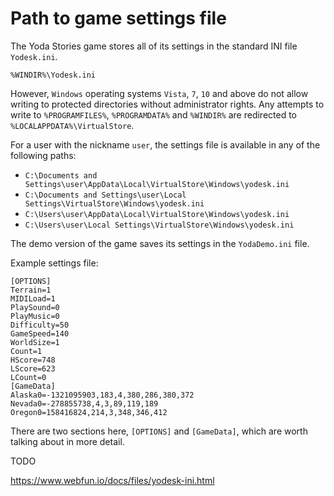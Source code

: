Path to game settings file
==========================

The Yoda Stories game stores all of its settings in the standard INI file `Yodesk.ini`.

`%WINDIR%\Yodesk.ini`

However, `Windows` operating systems `Vista`, `7`, `10` and above do not allow writing to protected directories without administrator rights.
Any attempts to write to `%PROGRAMFILES%`, `%PROGRAMDATA%` and `%WINDIR%` are redirected to `%LOCALAPPDATA%\VirtualStore`.

For a user with the nickname `user`, the settings file is available in any of the following paths:

* `C:\Documents and Settings\user\AppData\Local\VirtualStore\Windows\yodesk.ini`
* `C:\Documents and Settings\user\Local Settings\VirtualStore\Windows\yodesk.ini`
* `C:\Users\user\AppData\Local\VirtualStore\Windows\yodesk.ini`
* `C:\Users\user\Local Settings\VirtualStore\Windows\yodesk.ini`

The demo version of the game saves its settings in the `YodaDemo.ini` file.

Example settings file:

```
[OPTIONS]
Terrain=1
MIDILoad=1
PlaySound=0
PlayMusic=0
Difficulty=50
GameSpeed=140
WorldSize=1
Count=1
HScore=748
LScore=623
LCount=0
[GameData]
Alaska0=-1321095903,183,4,380,286,380,372
Nevada0=-278855738,4,3,89,119,189
Oregon0=158416824,214,3,348,346,412
```

There are two sections here, `[OPTIONS]` and `[GameData]`, which are worth talking about in more detail.

TODO

https://www.webfun.io/docs/files/yodesk-ini.html